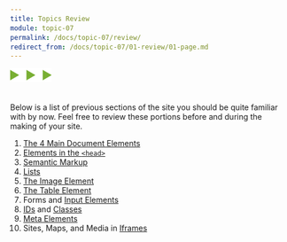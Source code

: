 ```yaml
---
title: Topics Review
module: topic-07
permalink: /docs/topic-07/review/
redirect_from: /docs/topic-07/01-review/01-page.md
---
```


<img src="./../../../img/arrow-divider.svg" style="width: 75px; border: none; margin: 0px 0 20px 0" />

Below is a list of previous sections of the site you should be quite familiar with by now. Feel free to review these portions before and during the making of your site.

1. <a href="{{ site.url }}/docs/topic-04/structure-review" target="_blank">The 4 Main Document Elements</a>
2. <a href="{{ site.url }}/docs/topic-04/head-elements" target="_blank">Elements in the `<head>`</a>
3. <a href="{{ site.url }}/docs/topic-04/bold-strong" target="_blank">Semantic Markup</a>
4. <a href="{{ site.url }}/docs/topic-04/html-lists" target="_blank">Lists</a>
5. <a href="{{ site.url }}/docs/topic-05/img-element" target="_blank">The Image Element</a>
6. <a href="{{ site.url }}/docs/topic-05/table-element" target="_blank">The Table Element</a>
7. Forms and <a href="{{ site.url }}/docs/topic-05/input-element" target="_blank">Input Elements</a>
8. <a href="{{ site.url }}/docs/topic-06/id-clarity" target="_blank">IDs</a> and <a href="{{ site.url }}/docs/topic-06/class-clarity" target="_blank">Classes</a>
9. <a href="{{ site.url }}/docs/topic-06/meta-about" target="_blank">Meta Elements</a>
10. Sites, Maps, and Media in <a href="{{ site.url }}/docs/topic-06/iframes-about" target="_blank">Iframes</a>
